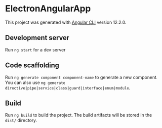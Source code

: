 # ElectronAngularApp

This project was generated with [Angular CLI](https://github.com/angular/angular-cli) version 12.2.0.

## Development server

Run `ng start` for a dev server

## Code scaffolding

Run `ng generate component component-name` to generate a new component. You can also use `ng generate directive|pipe|service|class|guard|interface|enum|module`.

## Build

Run `ng build` to build the project. The build artifacts will be stored in the `dist/` directory.
